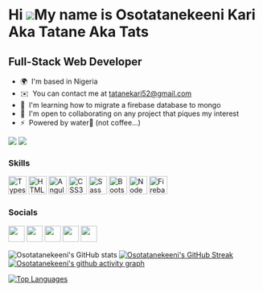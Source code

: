 Hi ![](https://user-images.githubusercontent.com/18350557/176309783-0785949b-9127-417c-8b55-ab5a4333674e.gif)My name is Osotatanekeeni Kari Aka Tatane Aka Tats
=======================

Full-Stack Web Developer
------------------------

*   🌍  I'm based in Nigeria
*   ✉️  You can contact me at [tatanekari52@gmail.com](mailto:tatanekari52@gmail.com)
*   🧠  I'm learning how to migrate a firebase database to mongo
*   🤝  I'm open to collaborating on any project that piques my interest
*   ⚡  Powered by water👀 (not coffee...)

<a href="https://www.twitter.com/Tatanekari" target="_blank" rel="noreferrer"><img
                  src="https://img.shields.io/twitter/follow/Tatanekari?logo=twitter&style=for-the-badge&color=0891b2&labelColor=1c1917"
                /></a>
                <a href="https://www.github.com/osotatanekeeni" target="_blank" rel="noreferrer"><img
                  src="https://img.shields.io/github/followers/osotatanekeeni?logo=github&style=for-the-badge&color=0891b2&labelColor=1c1917" /></a>
### Skills<p align="left">
<a href="https://www.typescriptlang.org/" target="_blank" rel="noreferrer"><img src="https://raw.githubusercontent.com/danielcranney/readme-generator/main/public/icons/skills/typescript-colored.svg" width="36" height="36" alt="Typescript" /></a>
<a href="https://developer.mozilla.org/en-US/docs/Glossary/HTML5" target="_blank" rel="noreferrer"><img src="https://raw.githubusercontent.com/danielcranney/readme-generator/main/public/icons/skills/html5-colored.svg" width="36" height="36" alt="HTML5" /></a>
                                <a href="https://angular.io/" target="_blank" rel="noreferrer"><img src="https://raw.githubusercontent.com/danielcranney/readme-generator/main/public/icons/skills/angularjs-colored.svg" width="36" height="36" alt="Angular" /></a>
                                <a href="https://www.w3.org/TR/CSS/#css" target="_blank" rel="noreferrer"><img src="https://raw.githubusercontent.com/danielcranney/readme-generator/main/public/icons/skills/css3-colored.svg" width="36" height="36" alt="CSS3" /></a>
                                <a href="https://sass-lang.com/" target="_blank" rel="noreferrer"><img src="https://raw.githubusercontent.com/danielcranney/readme-generator/main/public/icons/skills/sass-colored.svg" width="36" height="36" alt="Sass" /></a>
                                <a href="https://getbootstrap.com/" target="_blank" rel="noreferrer"><img src="https://raw.githubusercontent.com/danielcranney/readme-generator/main/public/icons/skills/bootstrap-colored.svg" width="36" height="36" alt="Bootstrap" /></a>
                                <a href="https://nodejs.org/en/" target="_blank" rel="noreferrer"><img src="https://raw.githubusercontent.com/danielcranney/readme-generator/main/public/icons/skills/nodejs-colored.svg" width="36" height="36" alt="NodeJS" /></a>
                                <a href="https://firebase.google.com/" target="_blank" rel="noreferrer"><img src="https://raw.githubusercontent.com/danielcranney/readme-generator/main/public/icons/skills/firebase-colored.svg" width="36" height="36" alt="Firebase" /></a>
                    </p>
                    
### Socials
<p align="left">
                          
<a href="https://www.facebook.com/osotatanekeeni" target="_blank" rel="noreferrer"><img src="https://raw.githubusercontent.com/danielcranney/readme-generator/main/public/icons/socials/facebook.svg" width="32" height="32" /></a>
  <a href="https://www.github.com/osotatanekeeni" target="_blank" rel="noreferrer"><img src="https://raw.githubusercontent.com/danielcranney/readme-generator/main/public/icons/socials/github-dark.svg" width="32" height="32" /></a>
  <a href="http://www.instagram.com/osotatanekeeni" target="_blank" rel="noreferrer"><img src="https://raw.githubusercontent.com/danielcranney/readme-generator/main/public/icons/socials/instagram.svg" width="32" height="32" /></a>
  <a href="https://www.linkedin.com/in/osotatanekeeni" target="_blank" rel="noreferrer"><img src="https://raw.githubusercontent.com/danielcranney/readme-generator/main/public/icons/socials/linkedin.svg" width="32" height="32" /></a> 
                      <a href="https://www.twitter.com/Tatanekari" target="_blank" rel="noreferrer"><img src="https://raw.githubusercontent.com/danielcranney/readme-generator/main/public/icons/socials/twitter.svg" width="32" height="32" /></a></p>
                     
![Osotatanekeeni's GitHub stats](https://github-readme-stats.vercel.app/api?username=osotatanekeeni&count_private=true&show_icons=true&theme=radical)
[![Osotatanekeeni's GitHub Streak](https://github-readme-streak-stats.herokuapp.com?user=Osotatanekeeni&theme=radical)](https://git.io/streak-stats)
[![Osotatanekeeni's github activity graph](https://activity-graph.herokuapp.com/graph?username=Osotatanekeeni&theme=rogue)](https://github.com/osotatanekeeni/github-readme-activity-graph)


<a href="https://github.com/osotatanekeeni" align="left"><img src="https://github-readme-stats.vercel.app/api/top-langs/?username=osotatanekeeni&langs_count=10&title_color=0891b2&text_color=ffffff&icon_color=0891b2&bg_color=1c1917&hide_border=true&locale=en&custom_title=Top%20%Languages" alt="Top Languages" /></a>
